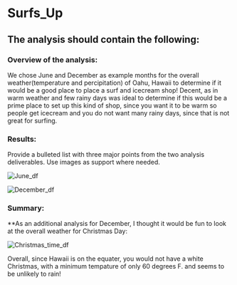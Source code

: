 # Surfs_Up

## The analysis should contain the following:

### Overview of the analysis:
We chose June and December as example months for the overall weather(temperature and percipitation) of Oahu, Hawaii to determine if it would be a good place to place a surf and icecream shop! Decent, as in warm weather and few rainy days was ideal to determine if this would be a prime place to set up this kind of shop, since you want it to be warm so people get icecream and you do not want many rainy days, since that is not great for surfing.

### Results: 
Provide a bulleted list with three major points from the two analysis deliverables. Use images as support where needed.


![June_df](https://user-images.githubusercontent.com/84158312/131235325-1af86713-eec3-4609-a156-9633b25005e7.png)

![December_df](https://user-images.githubusercontent.com/84158312/131235328-5c216aaf-51a3-41ba-a3cb-8de3555bf066.png)


### Summary: 

**As an additional analysis for December, I thought it would be fun to look at the overall weather for Christmas Day: 

![Christmas_time_df](https://user-images.githubusercontent.com/84158312/131235280-ebcde2cf-5dc0-42c2-aea6-9d15cfe60b66.png)

Overall, since Hawaii is on the equater, you would not have a white Christmas, with a minimum tempature of only 60 degrees F. and seems to be unlikely to rain!













